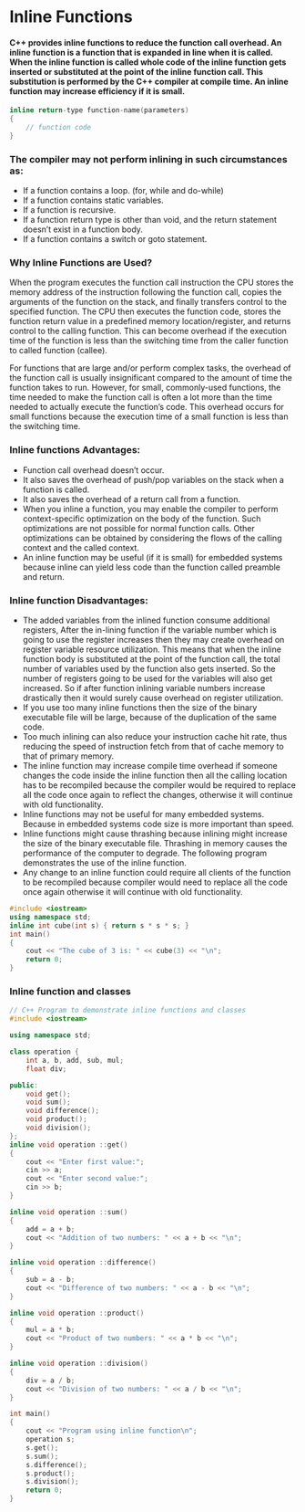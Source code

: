 # Inline Functions

#### C++ provides inline functions to reduce the function call overhead. An inline function is a function that is expanded in line when it is called. When the inline function is called whole code of the inline function gets inserted or substituted at the point of the inline function call. This substitution is performed by the C++ compiler at compile time. An inline function may increase efficiency if it is small.

```cpp
inline return-type function-name(parameters)
{
    // function code
}
```

### The compiler may not perform inlining in such circumstances as: 

- If a function contains a loop. (for, while and do-while) 
- If a function contains static variables. 
- If a function is recursive. 
- If a function return type is other than void, and the return statement doesn’t exist in a function body. 
- If a function contains a switch or goto statement. 


### Why Inline Functions are Used?

When the program executes the function call instruction the CPU stores the memory address of the instruction following the function call, copies the arguments of the function on the stack, and finally transfers control to the specified function. The CPU then executes the function code, stores the function return value in a predefined memory location/register, and returns control to the calling function. This can become overhead if the execution time of the function is less than the switching time from the caller function to called function (callee). 

For functions that are large and/or perform complex tasks, the overhead of the function call is usually insignificant compared to the amount of time the function takes to run. However, for small, commonly-used functions, the time needed to make the function call is often a lot more than the time needed to actually execute the function’s code. This overhead occurs for small functions because the execution time of a small function is less than the switching time.

### Inline functions Advantages: 

- Function call overhead doesn’t occur. 
- It also saves the overhead of push/pop variables on the stack when a function is called. 
- It also saves the overhead of a return call from a function. 
- When you inline a function, you may enable the compiler to perform context-specific optimization on the body of the function. Such optimizations are not possible for normal function calls. Other optimizations can be obtained by considering the flows of the calling context and the called context. 
- An inline function may be useful (if it is small) for embedded systems because inline can yield less code than the function called preamble and return. 

### Inline function Disadvantages: 

- The added variables from the inlined function consume additional registers, After the in-lining function if the variable number which is going to use the register increases then they may create overhead on register variable resource utilization. This means that when the inline function body is substituted at the point of the function call, the total number of variables used by the function also gets inserted. So the number of registers going to be used for the variables will also get increased. So if after function inlining variable numbers increase drastically then it would surely cause overhead on register utilization. 
- If you use too many inline functions then the size of the binary executable file will be large, because of the duplication of the same code. 
- Too much inlining can also reduce your instruction cache hit rate, thus reducing the speed of instruction fetch from that of cache memory to that of primary memory. 
- The inline function may increase compile time overhead if someone changes the code inside the inline function then all the calling location has to be recompiled because the compiler would be required to replace all the code once again to reflect the changes, otherwise it will continue with old functionality. 
- Inline functions may not be useful for many embedded systems. Because in embedded systems code size is more important than speed. 
- Inline functions might cause thrashing because inlining might increase the size of the binary executable file. Thrashing in memory causes the performance of the computer to degrade. The following program demonstrates the use of the inline function.
- Any change to an inline function could require all clients of the function to be recompiled because compiler would need to replace all the code once again otherwise it will continue with old functionality.

```cpp
#include <iostream>
using namespace std;
inline int cube(int s) { return s * s * s; }
int main()
{
    cout << "The cube of 3 is: " << cube(3) << "\n";
    return 0;
}
```

### Inline function and classes

```cpp
// C++ Program to demonstrate inline functions and classes
#include <iostream>

using namespace std;

class operation {
    int a, b, add, sub, mul;
    float div;

public:
    void get();
    void sum();
    void difference();
    void product();
    void division();
};
inline void operation ::get()
{
    cout << "Enter first value:";
    cin >> a;
    cout << "Enter second value:";
    cin >> b;
}

inline void operation ::sum()
{
    add = a + b;
    cout << "Addition of two numbers: " << a + b << "\n";
}

inline void operation ::difference()
{
    sub = a - b;
    cout << "Difference of two numbers: " << a - b << "\n";
}

inline void operation ::product()
{
    mul = a * b;
    cout << "Product of two numbers: " << a * b << "\n";
}

inline void operation ::division()
{
    div = a / b;
    cout << "Division of two numbers: " << a / b << "\n";
}

int main()
{
    cout << "Program using inline function\n";
    operation s;
    s.get();
    s.sum();
    s.difference();
    s.product();
    s.division();
    return 0;
}
```